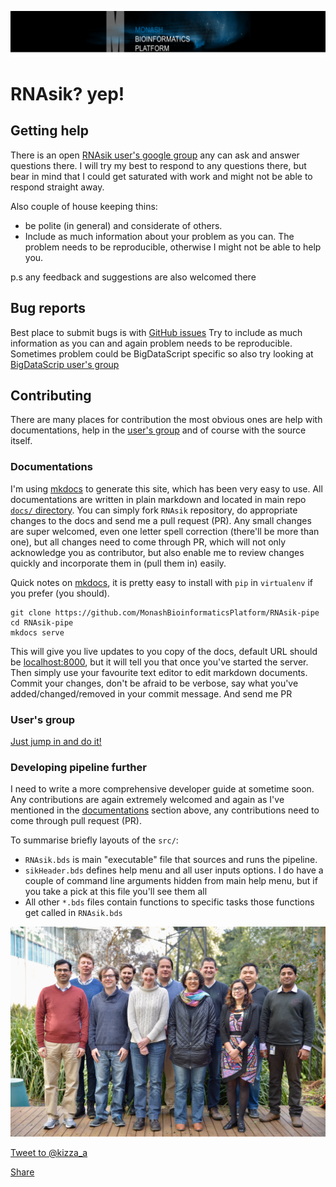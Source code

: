 
![mbp-banner](images/mbp_banner.png)

# RNAsik? yep!

## Getting help

There is an open [RNAsik user's google group](https://groups.google.com/forum/#!forum/rnasik) any can ask and answer
questions there. I will try my best to respond to any questions there, but bear in mind that I could get saturated with work
and might not be able to respond straight away.

Also couple of house keeping thins:

- be polite (in general) and considerate of others.
- Include as much information about your problem as you can.
The problem needs to be reproducible, otherwise I might not be able to help you.

p.s any feedback and suggestions are also welcomed there

## Bug reports

Best place to submit bugs is with [GitHub issues](https://github.com/MonashBioinformaticsPlatform/RNAsik-pipe/issues)
Try to include as much information as you can and again problem needs to be reproducible. Sometimes problem could be 
BigDataScript specific so also try looking at [BigDataScrip user's group](https://groups.google.com/forum/#!forum/bigdatascript-users)

## Contributing

There are many places for contribution the most obvious ones are help with documentations, help in the [user's group](https://groups.google.com/forum/#!forum/rnasik)
and of course with the source itself.

### Documentations

I'm using [mkdocs](https://github.com/mkdocs/mkdocs) to generate this site, which has been very easy to use.
All documentations are written in plain markdown and located in main repo [`docs/` directory](https://github.com/MonashBioinformaticsPlatform/RNAsik-pipe/tree/master/docs). You can simply fork `RNAsik` repository, do appropriate changes to the docs and send me a pull request (PR). Any small changes are super welcomed, even one letter spell correction (there'll be more than one), but all changes need to come through PR, which will not only acknowledge you as contributor, but also enable me to review changes quickly and incorporate them in (pull them in) easily.

Quick notes on [mkdocs](https://github.com/mkdocs/mkdocs), it is pretty easy to install with `pip` in `virtualenv` if you prefer (you should).

```
git clone https://github.com/MonashBioinformaticsPlatform/RNAsik-pipe
cd RNAsik-pipe
mkdocs serve
```

This will give you live updates to you copy of the docs, default URL should be [localhost:8000](localhost:8000), but it will tell you that once you've started the server. Then simply use your favourite text editor to edit markdown documents. Commit your changes, don't be afraid to be verbose, say what you've added/changed/removed in your commit message. And send me PR

### User's group

[Just jump in and do it!](https://groups.google.com/forum/#!forum/rnasik)

### Developing pipeline further

I need to write a more comprehensive developer guide at sometime soon. Any contributions are again extremely welcomed and again as I've mentioned in the [documentations](#documentations) section above, any contributions need to come through pull request (PR). 

To summarise briefly layouts of the `src/`:

- `RNAsik.bds` is main "executable" file that sources and runs the pipeline. 
- `sikHeader.bds` defines help menu and all user inputs options. I do have a couple of command line 
arguments hidden from main help menu, but if you take a pick at this file you'll see them all
- All other `*.bds` files contain functions to specific tasks those functions get called in `RNAsik.bds`

![team_photo_2017](images/team_photo_2017.jpg)


<p><a href="https://twitter.com/intent/tweet?screen_name=kizza_a" class="twitter-mention-button" data-size="large" data-show-count="false">Tweet to @kizza_a</a><script async src="//platform.twitter.com/widgets.js" charset="utf-8"></script> </p>

<p class="twitter-btn">
<a class="twitter-share-button"
  href="https://twitter.com/intent/tweet?text=Hey%20I%27m%20using%20this%20fully%20sick%20RNAseq%20pipeline%20It%27s%20sik%20easy%20http%3A%2F%2Fgithub%2Ecom%2Fmonashbioinformaticsplatform%2FRNAsik%2Dpipe%20by%20%40kizza%5Fa%20from%20%40MonashBioinfo" data-size="large">
Share</a>
</p>
